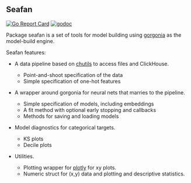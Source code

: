 ## Seafan
[![Go Report Card](https://goreportcard.com/badge/github.com/invertedv/seafan)](https://goreportcard.com/report/github.com/invertedv/seafan)
[![godoc](https://img.shields.io/badge/go.dev-reference-007d9c?logo=go&logoColor=white)](https://pkg.go.dev/mod/github.com/invertedv/seafan?tab=overview)

Package seafan is a set of tools for model building using [gorgonia](https://pkg.go.dev/gorgonia.org/gorgonia@v0.9.17)
as the model-build engine.

Seafan features:

- A data pipeline based on [chutils](https://github.com/invertedv/chutils) to access files and ClickHouse.
  - Point-and-shoot specification of the data
  - Simple specification of one-hot features

- A wrapper around gorgonia for neural nets that marries to the pipeline.
  - Simple specification of models, including embeddings
  - A fit method with optional early stopping and callbacks
  - Methods for saving and loading models

- Model diagnostics for categorical targets.
  - KS plots
  - Decile plots

- Utilities.
  - Plotting wrapper for [plotly](https://github.com/MetalBlueberry/go-plotly) for xy plots.
  - Numeric struct for (x,y) data and plotting and descriptive statistics.
